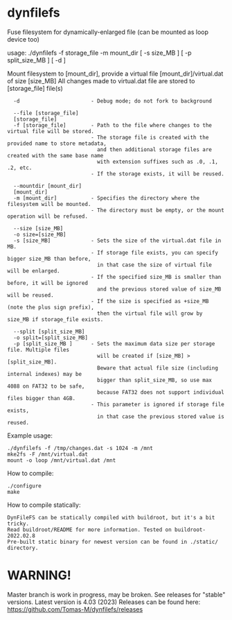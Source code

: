 # dynfilefs
Fuse filesystem for dynamically-enlarged file (can be mounted as loop device too)

usage: ./dynfilefs -f storage_file -m mount_dir [ -s size_MB ] [ -p split_size_MB ] [ -d ]

Mount filesystem to [mount_dir], provide a virtual file [mount_dir]/virtual.dat of size [size_MB]
All changes made to virtual.dat file are stored to [storage_file] file(s)
```
  -d                       - Debug mode; do not fork to background

  --file [storage_file]
  [storage_file]
  -f [storage_file]        - Path to the file where changes to the virtual file will be stored.
                           - The storage file is created with the provided name to store metadata,
                             and then additional storage files are created with the same base name
                             with extension suffixes such as .0, .1, .2, etc.
                           - If the storage exists, it will be reused.

  --mountdir [mount_dir]
  [mount_dir]
  -m [mount_dir]           - Specifies the directory where the filesystem will be mounted.
                           - The directory must be empty, or the mount operation will be refused.

  --size [size_MB]
  -o size=[size_MB]
  -s [size_MB]             - Sets the size of the virtual.dat file in MB.
                           - If storage file exists, you can specify bigger size_MB than before,
                             in that case the size of virtual file will be enlarged.
                           - If the specified size_MB is smaller than before, it will be ignored
                             and the previous stored value of size_MB will be reused.
                           - If the size is specified as +size_MB (note the plus sign prefix),
                             then the virtual file will grow by size_MB if storage_file exists.

  --split [split_size_MB]
  -o split=[split_size_MB]
  -p [split_size_MB ]      - Sets the maximum data size per storage file. Multiple files
                             will be created if [size_MB] > [split_size_MB].
                             Beware that actual file size (including internal indexes) may be
                             bigger than split_size_MB, so use max 4088 on FAT32 to be safe,
                             because FAT32 does not support individual files bigger than 4GB.
                           - This parameter is ignored if storage file exists,
                             in that case the previous stored value is reused.
```

Example usage:

    ./dynfilefs -f /tmp/changes.dat -s 1024 -m /mnt
    mke2fs -F /mnt/virtual.dat
    mount -o loop /mnt/virtual.dat /mnt


How to compile:

    ./configure
    make


How to compile statically:

    DynFileFS can be statically compiled with buildroot, but it's a bit tricky.
    Read buildroot/README for more information. Tested on buildroot-2022.02.8
    Pre-built static binary for newest version can be found in ./static/ directory.



# WARNING!


Master branch is work in progress, may be broken. See releases for "stable" versions.
Latest version is 4.03 (2023)
Releases can be found here: https://github.com/Tomas-M/dynfilefs/releases
